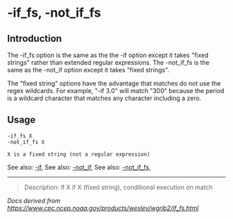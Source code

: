 # -if_fs, -not_if_fs

## Introduction

The -if_fs option is the same as the
the -if option except it takes "fixed strings"
rather than extended regular expressions. The
-not_if_fs is the same as the -not_if option
except it takes "fixed strings".

The "fixed string" options have the advantage that matches do not use the
regex wildcards. For example, "-if 3.0" will match "300" because the period is
a wildcard character that matches any character including a zero.

## Usage

```
-if_fs X
-not_if_fs X

X is a fixed string (not a regular expression)
```

See also: [-if](./if.md),
See also: [-not_if](./not_if.md),
See also: [-not_if_fs](./not_if_fs.md),

---

> Description: if X if X (fixed string), conditional execution on match

_Docs derived from <https://www.cpc.ncep.noaa.gov/products/wesley/wgrib2/if_fs.html>_
